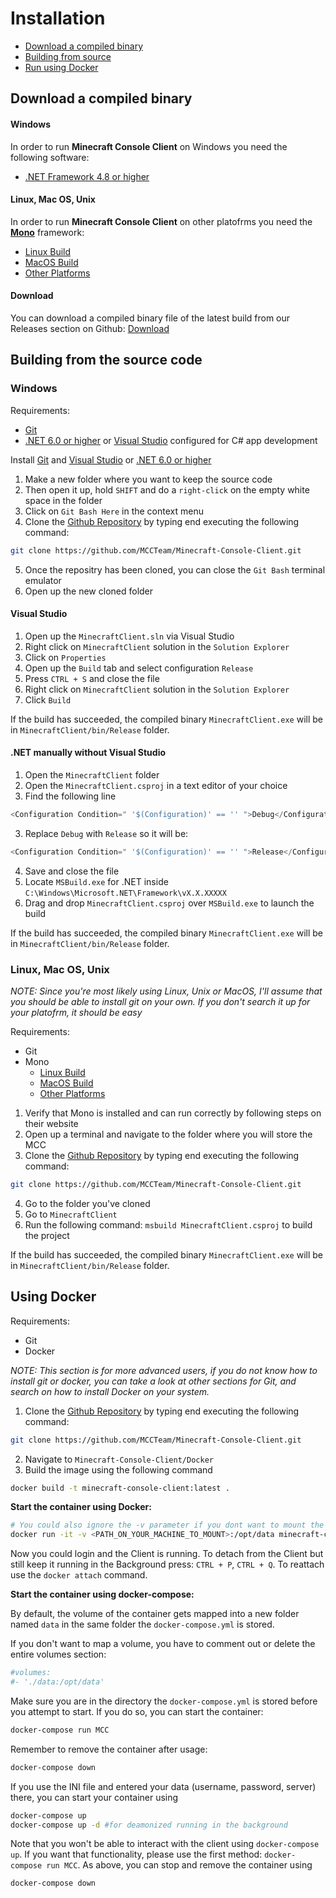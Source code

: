 # Installation

* [Download a compiled binary](#download-a-compiled-binary)
* [Building from source](#building-from-the-source-code)
* [Run using Docker](#using-docker)

## Download a compiled binary

#### Windows

In order to run **Minecraft Console Client** on Windows you need the following software:
 - [.NET Framework 4.8 or higher](https://dotnet.microsoft.com/en-us/download/dotnet-framework)

#### Linux, Mac OS, Unix

In order to run **Minecraft Console Client** on other platofrms you need the [**Mono**](https://www.mono-project.com) framework:
 - [Linux Build](https://www.mono-project.com/download/stable/#download-lin)
 - [MacOS Build](https://www.mono-project.com/download/stable/#download-mac)
 - [Other Platforms](https://www.mono-project.com/docs/about-mono/supported-platforms/)

#### Download
You can download a compiled binary file of the latest build from our Releases section on Github: [Download](https://github.com/MCCTeam/Minecraft-Console-Client/releases)

## Building from the source code

### Windows

Requirements:
 - [Git](https://www.git-scm.com/)
 - [.NET 6.0 or higher](https://dotnet.microsoft.com/en-us/download) or [Visual Studio](https://visualstudio.microsoft.com/) configured for C# app development

Install [Git](https://www.git-scm.com/) and [Visual Studio](https://visualstudio.microsoft.com/) or [.NET 6.0 or higher](https://dotnet.microsoft.com/en-us/download)

1. Make a new folder where you want to keep the source code
2. Then open it up, hold `SHIFT` and do a `right-click` on the empty white space in the folder
3. Click on `Git Bash Here` in the context menu
4. Clone the [Github Repository](https://github.com/MCCTeam/Minecraft-Console-Client) by typing end executing the following command: 
```bash
git clone https://github.com/MCCTeam/Minecraft-Console-Client.git
```
5. Once the repositry has been cloned, you can close the `Git Bash` terminal emulator
6. Open up the new cloned folder

#### Visual Studio
1. Open up the `MinecraftClient.sln` via Visual Studio
2. Right click on `MinecraftClient` solution in the `Solution Explorer`
3. Click on `Properties`
4. Open up the `Build` tab and select configuration `Release`
5. Press `CTRL + S` and close the file
6. Right click on `MinecraftClient` solution in the `Solution Explorer`
7. Click `Build`

If the build has succeeded, the compiled binary `MinecraftClient.exe` will be in `MinecraftClient/bin/Release` folder.

#### .NET manually without Visual Studio

1. Open the `MinecraftClient` folder
2. Open the `MinecraftClient.csproj` in a text editor of your choice
2. Find the following line
```csharp
<Configuration Condition=" '$(Configuration)' == '' ">Debug</Configuration>
```
3. Replace `Debug` with `Release` so it will be:
```csharp
<Configuration Condition=" '$(Configuration)' == '' ">Release</Configuration>
```
4. Save and close the file
5. Locate `MSBuild.exe` for .NET inside `C:\Windows\Microsoft.NET\Framework\vX.X.XXXXX`
6. Drag and drop `MinecraftClient.csproj` over `MSBuild.exe` to launch the build

If the build has succeeded, the compiled binary `MinecraftClient.exe` will be in `MinecraftClient/bin/Release` folder.

### Linux, Mac OS, Unix

*NOTE: Since you're most likely using Linux, Unix or MacOS, I'll assume that you should be able to install git on your own. If you don't search it up for your platofrm, it should be easy*

Requirements:
- Git
- Mono
    - [Linux Build](https://www.mono-project.com/download/stable/#download-lin)
    - [MacOS Build](https://www.mono-project.com/download/stable/#download-mac)
    - [Other Platforms](https://www.mono-project.com/docs/about-mono/supported-platforms/)

1. Verify that Mono is installed and can run correctly by following steps on their website
2. Open up a terminal and navigate to the folder where you will store the MCC
3. Clone the [Github Repository](https://github.com/MCCTeam/Minecraft-Console-Client) by typing end executing the following command: 
```bash
git clone https://github.com/MCCTeam/Minecraft-Console-Client.git
```
4. Go to the folder you've cloned
5. Go to `MinecraftClient`
6. Run the following command: `msbuild MinecraftClient.csproj` to build the project

If the build has succeeded, the compiled binary `MinecraftClient.exe` will be in `MinecraftClient/bin/Release` folder.

## Using Docker

Requirements:
 - Git
 - Docker

*NOTE: This section is for more advanced users, if you do not know how to install git or docker, you can take a look at other sections for Git, and search on how to install Docker on your system.*

1. Clone the [Github Repository](https://github.com/MCCTeam/Minecraft-Console-Client) by typing end executing the following command: 
```bash
git clone https://github.com/MCCTeam/Minecraft-Console-Client.git
```

2. Navigate to `Minecraft-Console-Client/Docker`
3. Build the image using the following command 
```bash
docker build -t minecraft-console-client:latest .
```

**Start the container using Docker:**
```bash
# You could also ignore the -v parameter if you dont want to mount the volume that is up to you. If you don't it's harder to edit the .ini file if thats something you want to do
docker run -it -v <PATH_ON_YOUR_MACHINE_TO_MOUNT>:/opt/data minecraft-console-client:latest
```
Now you could login and the Client is running. To detach from the Client but still keep it running in the Background press: `CTRL + P`, `CTRL + Q`.
To reattach use the `docker attach` command.

**Start the container using docker-compose:**

By default, the volume of the container gets mapped into a new folder named `data` in the same folder the `docker-compose.yml` is stored.

If you don't want to map a volume, you have to comment out or delete the entire volumes section:
```yml
#volumes:
#- './data:/opt/data'
```
Make sure you are in the directory the `docker-compose.yml` is stored before you attempt to start. If you do so, you can start the container:
```bash
docker-compose run MCC
```
Remember to remove the container after usage:
```bash
docker-compose down
```

If you use the INI file and entered your data (username, password, server) there, you can start your container using
```bash
docker-compose up
docker-compose up -d #for deamonized running in the background
```
Note that you won't be able to interact with the client using `docker-compose up`. If you want that functionality, please use the first method: `docker-compose run MCC`.
As above, you can stop and remove the container using
```bash
docker-compose down
```
